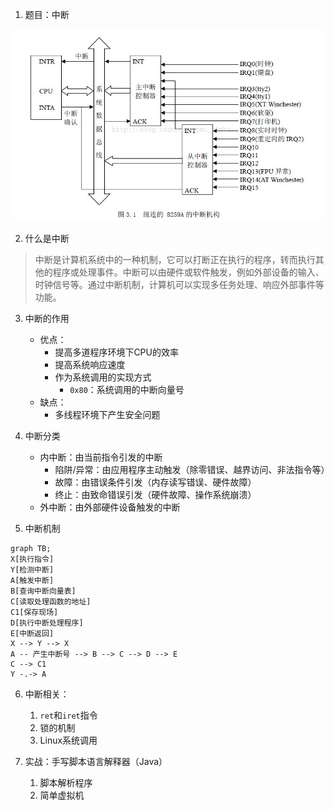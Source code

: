 1. 题目：中断

![8259A芯片](8259A%E8%8A%AF%E7%89%87.jpg)

2. 什么是中断

> 中断是计算机系统中的一种机制，它可以打断正在执行的程序，转而执行其他的程序或处理事件。中断可以由硬件或软件触发，例如外部设备的输入、时钟信号等。通过中断机制，计算机可以实现多任务处理、响应外部事件等功能。

3. 中断的作用

    + 优点：
      + 提高多道程序环境下CPU的效率
      + 提高系统响应速度
      + 作为系统调用的实现方式
        + `0x80`：系统调用的中断向量号
    + 缺点：
      + 多线程环境下产生安全问题

4. 中断分类

    + 内中断：由当前指令引发的中断
      + 陷阱/异常：由应用程序主动触发（除零错误、越界访问、非法指令等）
      + 故障：由错误条件引发（内存读写错误、硬件故障）
      + 终止：由致命错误引发（硬件故障、操作系统崩溃）
    + 外中断：由外部硬件设备触发的中断

5. 中断机制

```mermaid
graph TB;
X[执行指令]
Y[检测中断]
A[触发中断]
B[查询中断向量表]
C[读取处理函数的地址]
C1[保存现场]
D[执行中断处理程序]
E[中断返回]
X --> Y --> X
A -- 产生中断号 --> B --> C --> D --> E
C --> C1
Y -.-> A
```

6. 中断相关：
   1. `ret`和`iret`指令
   2. 锁的机制
   3. Linux系统调用

7. 实战：手写脚本语言解释器（Java）
   1. 脚本解析程序
   2. 简单虚拟机